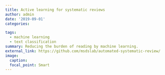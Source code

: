 ```yaml
---
title: Active learning for systematic reviews
author: admin
date: '2019-09-01'
categories:

tags:
  - machine learning
  - text classification
summary: Reducing the burden of reading by machine learning. 
external_link: https://github.com/msdslab/automated-systematic-review/
image:
  caption:
  focal_point: Smart
---
```


